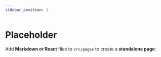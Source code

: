 ```yaml
---
sidebar_position: 1
---
```


# Placeholder

Add **Markdown or React** files to `src/pages` to create a **standalone page**:
